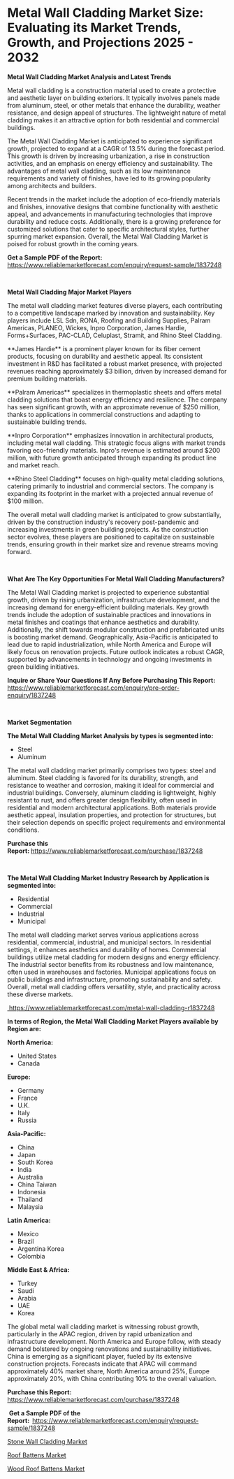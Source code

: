 <p><h1>Metal Wall Cladding Market Size: Evaluating its Market Trends, Growth, and Projections 2025 - 2032</h1></p><p><strong>Metal Wall Cladding Market Analysis and Latest Trends</strong></p>
<p><p>Metal wall cladding is a construction material used to create a protective and aesthetic layer on building exteriors. It typically involves panels made from aluminum, steel, or other metals that enhance the durability, weather resistance, and design appeal of structures. The lightweight nature of metal cladding makes it an attractive option for both residential and commercial buildings.</p><p>The Metal Wall Cladding Market is anticipated to experience significant growth, projected to expand at a CAGR of 13.5% during the forecast period. This growth is driven by increasing urbanization, a rise in construction activities, and an emphasis on energy efficiency and sustainability. The advantages of metal wall cladding, such as its low maintenance requirements and variety of finishes, have led to its growing popularity among architects and builders.</p><p>Recent trends in the market include the adoption of eco-friendly materials and finishes, innovative designs that combine functionality with aesthetic appeal, and advancements in manufacturing technologies that improve durability and reduce costs. Additionally, there is a growing preference for customized solutions that cater to specific architectural styles, further spurring market expansion. Overall, the Metal Wall Cladding Market is poised for robust growth in the coming years.</p></p>
<p><strong>Get a Sample PDF of the Report:&nbsp;</strong> <a href="https://www.reliablemarketforecast.com/enquiry/request-sample/1837248?utm_campaign=1108&utm_medium=2&utm_source=Github&utm_content=ia&utm_term=22022025&utm_id=metal-wall-cladding">https://www.reliablemarketforecast.com/enquiry/request-sample/1837248</a></p>
<p>&nbsp;</p>
<p><strong>Metal Wall Cladding Major Market Players</strong></p>
<p><p>The metal wall cladding market features diverse players, each contributing to a competitive landscape marked by innovation and sustainability. Key players include LSL Sdn, RONA, Roofing and Building Supplies, Palram Americas, PLANEO, Wickes, Inpro Corporation, James Hardie, Forms+Surfaces, PAC-CLAD, Celuplast, Stramit, and Rhino Steel Cladding.</p><p>**James Hardie** is a prominent player known for its fiber cement products, focusing on durability and aesthetic appeal. Its consistent investment in R&D has facilitated a robust market presence, with projected revenues reaching approximately $3 billion, driven by increased demand for premium building materials.</p><p>**Palram Americas** specializes in thermoplastic sheets and offers metal cladding solutions that boast energy efficiency and resilience. The company has seen significant growth, with an approximate revenue of $250 million, thanks to applications in commercial constructions and adapting to sustainable building trends.</p><p>**Inpro Corporation** emphasizes innovation in architectural products, including metal wall cladding. This strategic focus aligns with market trends favoring eco-friendly materials. Inpro's revenue is estimated around $200 million, with future growth anticipated through expanding its product line and market reach.</p><p>**Rhino Steel Cladding** focuses on high-quality metal cladding solutions, catering primarily to industrial and commercial sectors. The company is expanding its footprint in the market with a projected annual revenue of $100 million.</p><p>The overall metal wall cladding market is anticipated to grow substantially, driven by the construction industry's recovery post-pandemic and increasing investments in green building projects. As the construction sector evolves, these players are positioned to capitalize on sustainable trends, ensuring growth in their market size and revenue streams moving forward.</p></p>
<p>&nbsp;</p>
<p><strong>What Are The Key Opportunities For Metal Wall Cladding Manufacturers?</strong></p>
<p><p>The Metal Wall Cladding market is projected to experience substantial growth, driven by rising urbanization, infrastructure development, and the increasing demand for energy-efficient building materials. Key growth trends include the adoption of sustainable practices and innovations in metal finishes and coatings that enhance aesthetics and durability. Additionally, the shift towards modular construction and prefabricated units is boosting market demand. Geographically, Asia-Pacific is anticipated to lead due to rapid industrialization, while North America and Europe will likely focus on renovation projects. Future outlook indicates a robust CAGR, supported by advancements in technology and ongoing investments in green building initiatives.</p></p>
<p><strong>Inquire or Share Your Questions If Any Before Purchasing This Report:</strong> <a href="https://www.reliablemarketforecast.com/enquiry/pre-order-enquiry/1837248?utm_campaign=1108&utm_medium=2&utm_source=Github&utm_content=ia&utm_term=22022025&utm_id=metal-wall-cladding">https://www.reliablemarketforecast.com/enquiry/pre-order-enquiry/1837248</a></p>
<p>&nbsp;</p>
<p><strong>Market Segmentation</strong></p>
<p><strong>The Metal Wall Cladding Market Analysis by types is segmented into:</strong></p>
<p><ul><li>Steel</li><li>Aluminum</li></ul></p>
<p><p>The metal wall cladding market primarily comprises two types: steel and aluminum. Steel cladding is favored for its durability, strength, and resistance to weather and corrosion, making it ideal for commercial and industrial buildings. Conversely, aluminum cladding is lightweight, highly resistant to rust, and offers greater design flexibility, often used in residential and modern architectural applications. Both materials provide aesthetic appeal, insulation properties, and protection for structures, but their selection depends on specific project requirements and environmental conditions.</p></p>
<p><strong>Purchase this Report:&nbsp;</strong><a href="https://www.reliablemarketforecast.com/purchase/1837248?utm_campaign=1108&utm_medium=2&utm_source=Github&utm_content=ia&utm_term=22022025&utm_id=metal-wall-cladding">https://www.reliablemarketforecast.com/purchase/1837248</a></p>
<p>&nbsp;</p>
<p><strong>The Metal Wall Cladding Market Industry Research by Application is segmented into:</strong></p>
<p><ul><li>Residential</li><li>Commercial</li><li>Industrial</li><li>Municipal</li></ul></p>
<p><p>The metal wall cladding market serves various applications across residential, commercial, industrial, and municipal sectors. In residential settings, it enhances aesthetics and durability of homes. Commercial buildings utilize metal cladding for modern designs and energy efficiency. The industrial sector benefits from its robustness and low maintenance, often used in warehouses and factories. Municipal applications focus on public buildings and infrastructure, promoting sustainability and safety. Overall, metal wall cladding offers versatility, style, and practicality across these diverse markets.</p></p>
<p><a href="https://www.reliablemarketforecast.com/metal-wall-cladding-r1837248?utm_campaign=1108&utm_medium=2&utm_source=Github&utm_content=ia&utm_term=22022025&utm_id=metal-wall-cladding">&nbsp;https://www.reliablemarketforecast.com/metal-wall-cladding-r1837248</a></p>
<p><strong>In terms of Region, the Metal Wall Cladding Market Players available by Region are:</strong></p>
<p>
    <p> <strong> North America: </strong>
        <ul>
            <li>United States</li>
            <li>Canada</li>
        </ul>
        </p> 
    <p> <strong> Europe: </strong>
        <ul>
            <li>Germany</li>
            <li>France</li>
            <li>U.K.</li>
            <li>Italy</li>
            <li>Russia</li>
        </ul>
        </p> 
    <p> <strong> Asia-Pacific: </strong>
        <ul>
            <li>China</li>
            <li>Japan</li>
            <li>South Korea</li>
            <li>India</li>
            <li>Australia</li>
            <li>China Taiwan</li>
            <li>Indonesia</li>
            <li>Thailand</li>
            <li>Malaysia</li>
        </ul>
        </p> 
    <p> <strong> Latin America: </strong>
        <ul>
            <li>Mexico</li>
            <li>Brazil</li>
            <li>Argentina Korea</li>
            <li>Colombia</li>
        </ul>
        </p> 
    <p> <strong> Middle East & Africa: </strong>
        <ul>
            <li>Turkey</li>
            <li>Saudi</li>
            <li>Arabia</li>
            <li>UAE</li>
            <li>Korea</li>
        </ul>
    </p>
    </p>
<p><p>The global metal wall cladding market is witnessing robust growth, particularly in the APAC region, driven by rapid urbanization and infrastructure development. North America and Europe follow, with steady demand bolstered by ongoing renovations and sustainability initiatives. China is emerging as a significant player, fueled by its extensive construction projects. Forecasts indicate that APAC will command approximately 40% market share, North America around 25%, Europe approximately 20%, with China contributing 10% to the overall valuation.</p></p>
<p><strong>Purchase this Report: </strong><a href="https://www.reliablemarketforecast.com/purchase/1837248?utm_campaign=1108&utm_medium=2&utm_source=Github&utm_content=ia&utm_term=22022025&utm_id=metal-wall-cladding">https://www.reliablemarketforecast.com/purchase/1837248</a></p>
<p>&nbsp;<strong>Get a Sample PDF of the Report:&nbsp;&nbsp;</strong><a href="https://www.reliablemarketforecast.com/enquiry/request-sample/1837248?utm_campaign=1108&utm_medium=2&utm_source=Github&utm_content=ia&utm_term=22022025&utm_id=metal-wall-cladding">https://www.reliablemarketforecast.com/enquiry/request-sample/1837248</a></p>
<p><strong></strong></p>
<p><p><a href="https://github.com/CliffMedina6/Market-Research-Report-List-7/blob/main/stone-wall-cladding-market.md?utm_campaign=1108&utm_medium=2&utm_source=Github&utm_content=ia&utm_term=22022025&utm_id=metal-wall-cladding">Stone Wall Cladding Market</a></p><p><a href="https://github.com/vigatoimrene04/Market-Research-Report-List-1/blob/main/roof-battens-market.md?utm_campaign=1108&utm_medium=2&utm_source=Github&utm_content=ia&utm_term=22022025&utm_id=metal-wall-cladding">Roof Battens Market</a></p><p><a href="https://github.com/gasiorgary79/Market-Research-Report-List-1/blob/main/wood-roof-battens-market.md?utm_campaign=1108&utm_medium=2&utm_source=Github&utm_content=ia&utm_term=22022025&utm_id=metal-wall-cladding">Wood Roof Battens Market</a></p></p>
